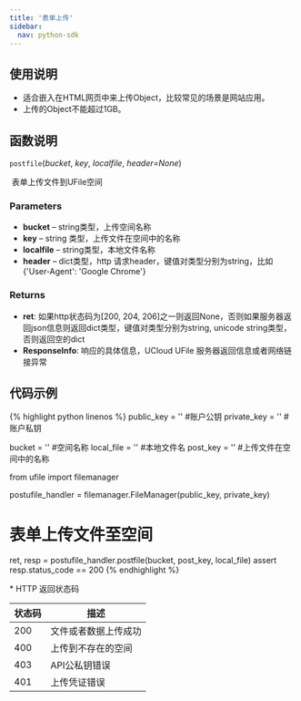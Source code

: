 ```yaml
---  
title: '表单上传'
sidebar:
  nav: python-sdk
---
```


## 使用说明

  * 适合嵌入在HTML网页中来上传Object，比较常见的场景是网站应用。
  * 上传的Object不能超过1GB。

## 函数说明

`postfile`(*bucket*, *key*, *localfile*, *header=None*)

​				表单上传文件到UFile空间

### Parameters

- **bucket** – string类型，上传空间名称
- **key** – string 类型，上传文件在空间中的名称
- **localfile** – string类型，本地文件名称
- **header** – dict类型，http 请求header，键值对类型分别为string，比如{'User-Agent': 'Google Chrome'}

### Returns

* **ret**: 如果http状态码为[200, 204, 206]之一则返回None，否则如果服务器返回json信息则返回dict类型，键值对类型分别为string, unicode string类型，否则返回空的dict
* **ResponseInfo**: 响应的具体信息，UCloud UFile 服务器返回信息或者网络链接异常

## 代码示例

<div class="copyable" markdown="1">

{% highlight python linenos %}
public_key = ''         #账户公钥
private_key = ''        #账户私钥

bucket = ''             #空间名称
local_file = ''         #本地文件名
post_key = ''           #上传文件在空间中的名称

from ufile import filemanager

postufile_handler = filemanager.FileManager(public_key, private_key)

# 表单上传文件至空间
ret, resp = postufile_handler.postfile(bucket, post_key, local_file)
assert resp.status_code == 200
{% endhighlight %}
</div>
* HTTP 返回状态码

| 状态码 | 描述                 |
| ------ | -------------------- |
| 200    | 文件或者数据上传成功 |
| 400    | 上传到不存在的空间   |
| 403    | API公私钥错误        |
| 401    | 上传凭证错误         |






